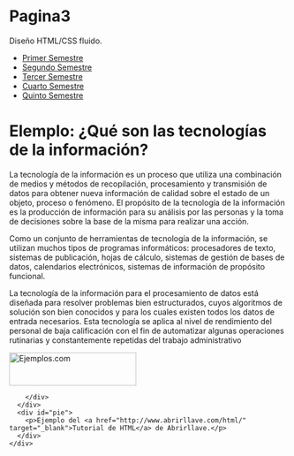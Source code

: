 # Pagina3

<html lang="es-ES">
  <head>
    <meta charset="utf-8">
    <title>Ejemplo de diseño fluido con dos columnas</title>
    <link rel="stylesheet" href="estilo-dos-columnas.css">
  </head>
  <body>
    <div id="contenedor">
      <div id="cabecera">
        <p>Diseño HTML/CSS fluido.</p>
      </div>
      <div id="columnas">
        <div id="menu">
          <ul>
            <li><a href="#">Primer Semestre</a></li>
            <li><a href="#">Segundo Semestre</a></li>
            <li><a href="#">Tercer Semestre</a></li>
            <li><a href="#">Cuarto Semestre</a></li>
            <li><a href="#">Quinto Semestre</a></li>
          </ul>
        </div>
        <div id="contenido">
          <h1>Elemplo: ¿Qué son las tecnologías de la información?</h1>
          <p>La tecnología de la información es un proceso que utiliza una combinación de medios y métodos de recopilación, procesamiento y transmisión de datos para obtener nueva información de calidad sobre el estado de un objeto, proceso o fenómeno. El propósito de la tecnología de la información es la producción de información para su análisis por las personas y la toma de decisiones sobre la base de la misma para realizar una acción.</p>
           <p> Como un conjunto de herramientas de tecnología de la información, se utilizan muchos tipos de programas informáticos: procesadores de texto, sistemas de publicación, hojas de cálculo, sistemas de gestión de bases de datos, calendarios electrónicos, sistemas de información de propósito funcional. </p>
              <p> <p> <p> La tecnología de la información para el procesamiento de datos está diseñada para resolver problemas bien estructurados, cuyos algoritmos de solución son bien conocidos y para los cuales existen todos los datos de entrada necesarios. Esta tecnología se aplica al nivel de rendimiento del personal de baja calificación con el fin de automatizar algunas operaciones rutinarias y constantemente repetidas del trabajo administrativo </p></p></p>
          <img src="logo-abrirllave.gif" width="230" height="60" alt="Ejemplos.com">
          
        </div>
      </div>
      <div id="pie">
        <p>Ejemplo del <a href="http://www.abrirllave.com/html/" target="_blank">Tutorial de HTML</a> de Abrirllave.</p>
      </div>
    </div>
  </body>
</html>
